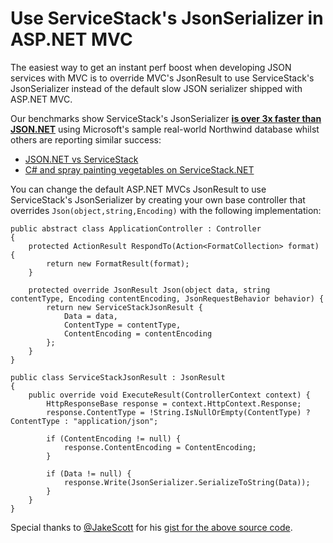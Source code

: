 # Use ServiceStack's JsonSerializer in ASP.NET MVC

The easiest way to get an instant perf boost when developing JSON services with MVC is to
override MVC's JsonResult to use ServiceStack's JsonSerializer instead of the default slow
JSON serializer shipped with ASP.NET MVC.

Our benchmarks show ServiceStack's JsonSerializer 
**[is over 3x faster than JSON.NET](http://www.servicestack.net/benchmarks/NorthwindDatabaseRowsSerialization.100000-times.2010-08-17.html)**
using Microsoft's sample real-world Northwind database whilst others are reporting similar success:

  - [JSON.NET vs ServiceStack](http://daniel.wertheim.se/2011/02/07/json-net-vs-servicestack/)
  - [C# and spray painting vegetables on ServiceStack.NET](http://fir3pho3nixx.blogspot.com/2011/04/servicestacknet.html)


You can change the default ASP.NET MVCs JsonResult to use ServiceStack's JsonSerializer 
by creating your own base controller that overrides `Json(object,string,Encoding)` with the 
following implementation:

    public abstract class ApplicationController : Controller
    {
        protected ActionResult RespondTo(Action<FormatCollection> format) {
            return new FormatResult(format);
        }

        protected override JsonResult Json(object data, string contentType, Encoding contentEncoding, JsonRequestBehavior behavior) {
            return new ServiceStackJsonResult {
                Data = data,
                ContentType = contentType,
                ContentEncoding = contentEncoding
            };
        }
    }
    
    public class ServiceStackJsonResult : JsonResult
    {
        public override void ExecuteResult(ControllerContext context) {
            HttpResponseBase response = context.HttpContext.Response;
            response.ContentType = !String.IsNullOrEmpty(ContentType) ? ContentType : "application/json";

            if (ContentEncoding != null) {
                response.ContentEncoding = ContentEncoding;
            }

            if (Data != null) {
                response.Write(JsonSerializer.SerializeToString(Data));
            }
        }
    }    
    
Special thanks to [@JakeScott](http://twitter.com/JakeScott) for his 
[gist for the above source code](https://gist.github.com/1037528).